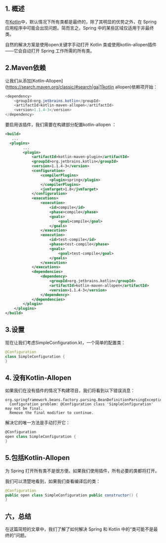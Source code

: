 ## 1. 概述

在[Kotlin](https://discuss.kotlinlang.org/t/classes-final-by-default/166/2)中，默认情况下所有类都是最终的，除了其明显的优势之外，在 Spring 应用程序中可能会出现问题。简而言之，Spring 中的某些区域仅适用于非最终类。

自然的解决方案是使用open关键字手动打开 Kotlin 类或使用kotlin-allopen插件——它会自动打开 Spring 工作所需的所有类。

## 2.Maven依赖

让我们从添加[Kotlin-Allopen](https://search.maven.org/classic/#search|ga|1|kotlin allopen)依赖项开始：

```java
<dependency>
    <groupId>org.jetbrains.kotlin</groupId>
    <artifactId>kotlin-maven-allopen</artifactId>
    <version>1.1.4-3</version>
</dependency>
```

要启用该插件，我们需要在构建部分配置kotlin-allopen ：

```xml
<build>
   ...
  <plugins>
        ...
        <plugin>
            <artifactId>kotlin-maven-plugin</artifactId>
            <groupId>org.jetbrains.kotlin</groupId>
            <version>1.1.4-3</version>
            <configuration>
                <compilerPlugins>
                    <plugin>spring</plugin>
                </compilerPlugins>
                <jvmTarget>1.8</jvmTarget>
            </configuration>
            <executions>
                <execution>
                    <id>compile</id>
                    <phase>compile</phase>
                    <goals>
                        <goal>compile</goal>
                    </goals>
                </execution>
                <execution>
                    <id>test-compile</id>
                    <phase>test-compile</phase>
                    <goals>
                        <goal>test-compile</goal>
                    </goals>
                </execution>
            </executions>
            <dependencies>
                <dependency>
                    <groupId>org.jetbrains.kotlin</groupId>
                    <artifactId>kotlin-maven-allopen</artifactId>
                    <version>1.1.4-3</version>
                </dependency>
            </dependencies>
        </plugin>
    </plugins>
</build>
```

## 3.设置

现在让我们考虑SimpleConfiguration.kt，一个简单的配置类：

```java
@Configuration
class SimpleConfiguration {
}
```

## 4. 没有Kotlin-Allopen

如果我们在没有插件的情况下构建项目，我们将看到以下错误消息：

```plaintext
org.springframework.beans.factory.parsing.BeanDefinitionParsingException: 
  Configuration problem: @Configuration class 'SimpleConfiguration' may not be final. 
  Remove the final modifier to continue.
```

解决它的唯一方法是手动打开它：

```scala
@Configuration
open class SimpleConfiguration {
}
```

## 5.包括Kotlin-Allopen

为 Spring 打开所有类不是很方便。如果我们使用插件，所有必要的类都将打开。

我们可以清楚地看到，如果我们查看编译后的类：

```java
@Configuration
public open class SimpleConfiguration public constructor() {
}
```

## 六，总结

在这篇简短的文章中，我们了解了如何解决 Spring 和 Kotlin 中的“类可能不是最终的”问题。